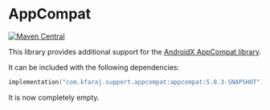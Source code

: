 # AppCompat

[![Maven Central](https://img.shields.io/maven-central/v/com.kfaraj.support.appcompat/appcompat)](https://search.maven.org/artifact/com.kfaraj.support.appcompat/appcompat)

This library provides additional support for the
[AndroidX AppCompat library](https://developer.android.com/jetpack/androidx/releases/appcompat).

It can be included with the following dependencies:

```kotlin
implementation("com.kfaraj.support.appcompat:appcompat:5.0.3-SNAPSHOT")
```

It is now completely empty.
